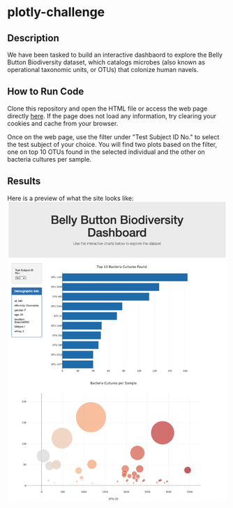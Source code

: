 # plotly-challenge

## Description
We have been tasked to build an interactive dashbaord to explore the Belly Button Biodiversity dataset, which catalogs microbes (also known as operational taxonomic units, or OTUs) that colonize human navels. 

## How to Run Code
Clone this repository and open the HTML file or access the web page directly [here](https://shchee5.github.io/plotly-challenge). If the page does not load any information, try clearing your cookies and cache from your browser.

Once on the web page, use the filter under "Test Subject ID No." to select the test subject of your choice. You will find two plots based on the filter, one on top 10 OTUs found in the selected individual and the other on bacteria cultures per sample.

## Results
Here is a preview of what the site looks like:
![Preview](image/preview.png)